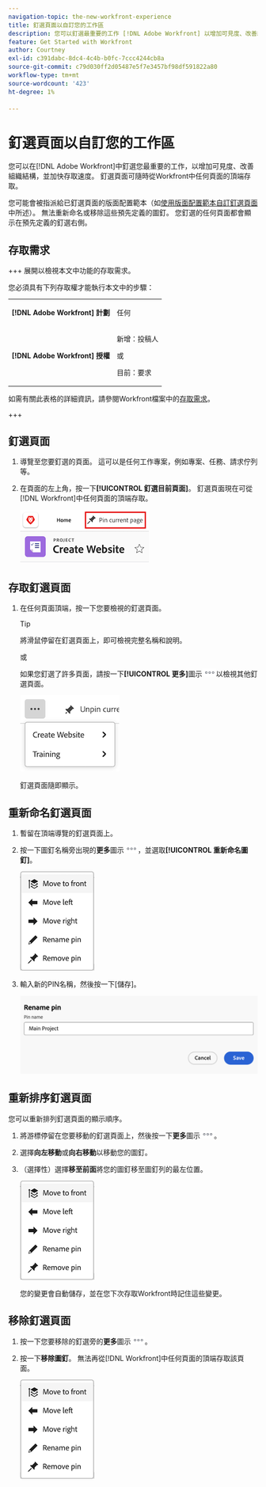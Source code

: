 ```yaml
---
navigation-topic: the-new-workfront-experience
title: 釘選頁面以自訂您的工作區
description: 您可以釘選最重要的工作 [!DNL Adobe Workfront] 以增加可見度、改善組織並加快存取速度。 釘選頁面可隨時從Workfront中任何頁面的頂端存取。
feature: Get Started with Workfront
author: Courtney
exl-id: c391dabc-8dc4-4c4b-b0fc-7ccc4244cb8a
source-git-commit: c79d030ff2d05487e5f7e3457bf98df591822a80
workflow-type: tm+mt
source-wordcount: '423'
ht-degree: 1%

---
```


# 釘選頁面以自訂您的工作區

<!-- Audited: 4/2025 -->

您可以在[!DNL Adobe Workfront]中釘選您最重要的工作，以增加可見度、改善組織結構，並加快存取速度。 釘選頁面可隨時從Workfront中任何頁面的頂端存取。

您可能會被指派給已釘選頁面的版面配置範本（如[使用版面配置範本自訂釘選頁面](../../administration-and-setup/customize-workfront/use-layout-templates/customize-pinned-pages.md)中所述）。 無法重新命名或移除這些預先定義的圖釘。 您釘選的任何頁面都會顯示在預先定義的釘選右側。

## 存取需求

+++ 展開以檢視本文中功能的存取需求。

您必須具有下列存取權才能執行本文中的步驟：

<table style="table-layout:auto"> 
 <col> 
 </col> 
 <col> 
 </col> 
 <tbody> 
  <tr> 
   <td role="rowheader"><strong>[!DNL Adobe Workfront] 計劃</strong></td> 
   <td> <p>任何</p> </td> 
  </tr> 
  <tr> 
   <td role="rowheader"><strong>[!DNL Adobe Workfront] 授權</strong></td> 
   <td> <p>新增：投稿人</p> 
   <p>或</p>
     <p>目前：要求</p>
   </td> 
  </tr> 
 </tbody> 
</table>

如需有關此表格的詳細資訊，請參閱Workfront檔案中的[存取需求](/help/quicksilver/administration-and-setup/add-users/access-levels-and-object-permissions/access-level-requirements-in-documentation.md)。

+++

## 釘選頁面

1. 導覽至您要釘選的頁面。 這可以是任何工作專案，例如專案、任務、請求佇列等。

1. 在頁面的左上角，按一下&#x200B;**[!UICONTROL 釘選目前頁面]**。 釘選頁面現在可從[!DNL Workfront]中任何頁面的頂端存取。

   ![釘選目前頁面](assets/pin-current-page-button.png)

## 存取釘選頁面

1. 在任何頁面頂端，按一下您要檢視的釘選頁面。

   >[!TIP]
   >
   >將滑鼠停留在釘選頁面上，即可檢視完整名稱和說明。

   或

   如果您釘選了許多頁面，請按一下&#x200B;**[!UICONTROL 更多]**&#x200B;圖示![按一下「更多」圖示](assets/more-icon.png)以檢視其他釘選頁面。

   ![檢視其他釘選頁面](assets/display-pinned-pages.png)

   釘選頁面隨即顯示。

## 重新命名釘選頁面

1. 暫留在頂端導覽的釘選頁面上。
1. 按一下圖釘名稱旁出現的&#x200B;**更多**&#x200B;圖示![更多圖示](assets/more-icon.png)，並選取&#x200B;**[!UICONTROL 重新命名圖釘]**。

   ![重新命名圖釘](assets/pin-menu.png)

1. 輸入新的PIN名稱，然後按一下[儲存]。**&#x200B;**

   ![按一下核取記號以重新命名圖釘](assets/rename-pin-dialog-box.png)


## 重新排序釘選頁面

您可以重新排列釘選頁面的顯示順序。

1. 將游標停留在您要移動的釘選頁面上，然後按一下&#x200B;**更多**&#x200B;圖示![更多圖示](assets/more-icon.png)。
1. 選擇&#x200B;**向左移動**&#x200B;或&#x200B;**向右移動**&#x200B;以移動您的圖釘。
1. （選擇性）選擇&#x200B;**移至前面**&#x200B;將您的圖釘移至圖釘列的最左位置。

   ![移動圖釘](assets/pin-menu.png)

   您的變更會自動儲存，並在您下次存取Workfront時記住這些變更。

## 移除釘選頁面

1. 按一下您要移除的釘選旁的&#x200B;**更多**&#x200B;圖示![](assets/more-icon.png)。
1. 按一下&#x200B;**移除圖釘**。 無法再從[!DNL Workfront]中任何頁面的頂端存取該頁面。

   ![移除圖釘](assets/pin-menu.png)


